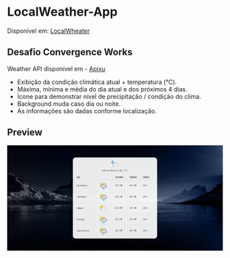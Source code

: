 # LocalWeather-App

Disponível em: [LocalWheater](https://hspacheco.github.io/LocalWeather-App/)

## Desafio Convergence Works

Weather API disponível em - [Apixu](https://www.apixu.com/)

* Exibição da condição climática atual + temperatura (°C).
* Máxima, mínima e média do dia atual e dos próximos 4 dias.
* Ícone para demonstrar nível de precipitação / condição do clima.
* Background muda caso dia ou noite.
* As informações são dadas conforme localização.

## Preview

![Preview](img/website.png)
